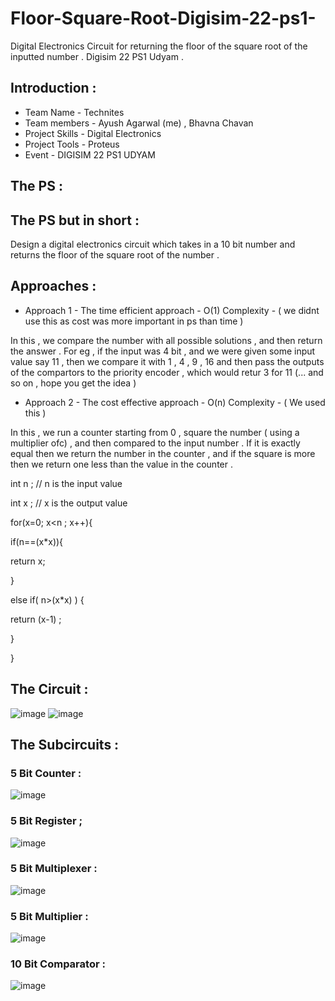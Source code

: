 # Floor-Square-Root-Digisim-22-ps1-
Digital Electronics Circuit for returning the floor of the square root of the inputted number . Digisim 22 PS1 Udyam .

## Introduction :

* Team Name - Technites 
* Team members - Ayush Agarwal (me) , Bhavna Chavan 
* Project Skills - Digital Electronics 
* Project Tools - Proteus 
* Event - DIGISIM 22 PS1 UDYAM 

## The PS :

## The PS but in short :

Design a digital electronics circuit which takes in a 10 bit number and returns the floor of the square root of the number . 

## Approaches :

* Approach 1 - The time efficient approach - O(1) Complexity - ( we didnt use this as cost was more important in ps than time ) 

In this , we compare the number with all possible solutions , and then return the answer . For eg , if the input was 4 bit , and we were given some input value say 11 , then we compare it with 1 , 4 , 9 , 16 and then pass the outputs of the compartors to the priority encoder , which would retur 3 for 11 (... and so on , hope you get the idea ) 

* Approach 2 - The cost effective approach - O(n) Complexity - ( We used this ) 

In this , we run a counter starting from 0 , square the number ( using a multiplier ofc) , and then compared to the input number . If it is exactly equal then we return the number in the counter , and if the square is more then we return one less than the value in the counter .

int n ; // n is the input value 

int x ; // x is the output value 

for(x=0; x<n ; x++){

if(n==(x*x)){

return x;

}

else if( n>(x*x) ) {

return (x-1) ;

}

}

## The Circuit :

![image](https://user-images.githubusercontent.com/86561124/164186348-9eda0da7-9637-4a08-98c8-1c35e6d44ce7.png)
![image](https://user-images.githubusercontent.com/86561124/164186421-8d1e8e2b-0734-4216-93f4-f1915d798749.png)


## The Subcircuits :

### 5 Bit Counter :

![image](https://user-images.githubusercontent.com/86561124/164186564-7c24321a-a0c1-420d-b590-9effc1e94f21.png)

### 5 Bit Register ;

![image](https://user-images.githubusercontent.com/86561124/164186736-3b0df664-d492-48d4-a838-9b1927f430ee.png)

### 5 Bit Multiplexer :

![image](https://user-images.githubusercontent.com/86561124/164186831-1a628aac-d7c3-4b06-bd3c-feec6042ad4d.png)

### 5 Bit Multiplier :

![image](https://user-images.githubusercontent.com/86561124/164186968-c299a90c-adac-4150-aa4d-60c19903deab.png)

### 10 Bit Comparator :

![image](https://user-images.githubusercontent.com/86561124/164187064-ce9e675f-5bc1-4232-9bd8-2e9f5e708c0d.png)



